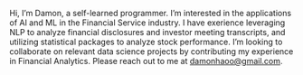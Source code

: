 Hi, I’m Damon, a self-learned programmer. I’m interested in the applications of AI and ML in the Financial Service industry. I have exerience leveraging NLP to analyze financial disclosures and investor meeting transcripts, and utilizing statistical packages to analyze stock performance. I’m looking to collaborate on relevant data science projects by contributing my experience in Financial Analytics. Please reach out to me at damonhaoo@gmail.com.
